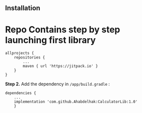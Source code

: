 ## Installation
# Repo Contains step by step launching first library

```
allprojects {
    repositories {
        ...
        maven { url 'https://jitpack.io' }
    }
}
```

**Step 2.** Add the dependency in `/app/build.gradle` :

```
dependencies {
    ...
    implementation 'com.github.Ahabdelhak:CalculatorLib:1.0'
    }
```
